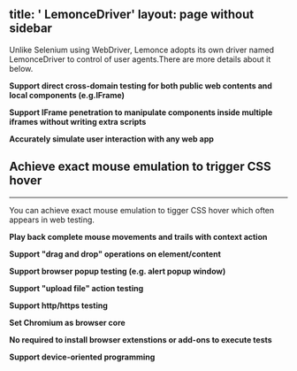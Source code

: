 title: ' LemonceDriver'
layout: page without sidebar
---

Unlike Selenium using WebDriver, Lemonce adopts its own driver named LemonceDriver to control of user agents.There are more details about it below.

**Support direct cross-domain testing for both public web contents and local components (e.g.IFrame)**

**Support IFrame penetration to manipulate components inside multiple iframes without writing extra scripts**

**Accurately simulate user interaction with any web app**

## Achieve exact mouse emulation to trigger CSS hover
---

You can achieve exact mouse emulation to tigger CSS hover which often appears in web testing.

**Play back complete mouse movements and trails with context action**

**Support "drag and drop" operations on element/content**

**Support browser popup testing (e.g. alert popup window)**

**Support "upload file" action testing**

**Support http/https testing**

**Set Chromium as browser core**

**No required to install  browser extenstions or add-ons to execute tests**

**Support device-oriented programming**
